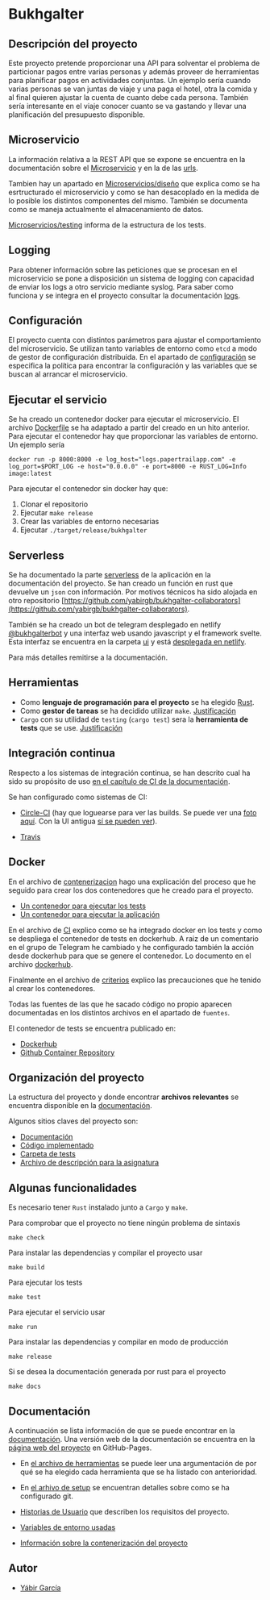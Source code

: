 # Bukhgalter

## Descripción del proyecto

Este proyecto pretende proporcionar una API para solventar el problema de
particionar pagos entre varias personas y además proveer de herramientas para
planificar pagos en actividades conjuntas. Un ejemplo sería cuando varias
personas se van juntas de viaje y una paga el hotel, otra la comida y al final
quieren ajustar la cuenta de cuanto debe cada persona. También sería interesante
en el viaje conocer cuanto se va gastando y llevar una planificación del
presupuesto disponible.

## Microservicio

La información relativa a la REST API que se expone se encuentra en la
documentación sobre el [Microservicio](docs/microservicio.md) y en la de las
[urls](docs/URLS.md).

Tambien hay un apartado en [Microservicios/diseño](docs/microservicio.md#diseño)
que explica como se ha esrtructurado el microservicio y como se han desacoplado
en la medida de lo posible los distintos componentes del mismo. También se
documenta como se maneja actualmente el almacenamiento de datos.

[Microservicios/testing](docs/microservicio.md#testing) informa de la estructura
de los tests.

## Logging

Para obtener información sobre las peticiones que se procesan en el
microservicio se pone a disposición un sistema de logging con capacidad de
enviar los logs a otro servicio mediante syslog. Para saber como funciona 
y se integra en el proyecto consultar la documentación [logs](docs/logs.md).

## Configuración

El proyecto cuenta con distintos parámetros para ajustar el comportamiento del
microservicio. Se utilizan tanto variables de entorno como `etcd` a modo de
gestor de configuración distribuida. En el apartado de
[configuración](docs/configuracion_distribuida.md) se especifica la política
para encontrar la configuración y las variables que se buscan al arrancar el
microservicio.

## Ejecutar el servicio

Se ha creado un contenedor docker para ejecutar el microservicio. El archivo
[Dockerfile](https://github.com/yabirgb/bukhgalter/blob/master/dockerfiles/debian/Dockerfile)
se ha adaptado a partir del creado en un hito anterior. Para ejecutar el contenedor hay que proporcionar las variables de entorno. Un ejemplo sería

    docker run -p 8000:8000 -e log_host="logs.papertrailapp.com" -e log_port=$PORT_LOG -e host="0.0.0.0" -e port=8000 -e RUST_LOG=Info image:latest

Para ejecutar el contenedor sin docker hay que:

1. Clonar el repositorio
2. Ejecutar `make release`
3. Crear las variables de entorno necesarias
4. Ejecutar `./target/release/bukhgalter`

## Serverless

Se ha documentado la parte [serverless](docs/serverless.md) de la aplicación en
la documentación  del proyecto. Se han creado un función en rust que devuelve un
`json` con información. Por motivos técnicos ha sido alojada en otro repositorio
[https://github.com/yabirgb/bukhgalter-collaborators](https://github.com/yabirgb/bukhgalter-collaborators).

También se ha creado un bot de telegram desplegado en netlify
[@bukhgalterbot](http://t.me/bukhgalterbot) y una interfaz web usando javascript y
el framework svelte. Esta interfaz se encuentra en la carpeta
[ui](https://github.com/yabirgb/bukhgalter/tree/master/ui) y está 
[desplegada en netlify](https://bukhgalter.netlify.app/).

Para más detalles remitirse a la documentación.

## Herramientas

- Como **lenguaje de programación para el proyecto** se ha elegido
  [Rust](https://www.rust-lang.org/).
- Como **gestor de tareas** se ha decidido utilizar `make`. [Justificación](/docs/herramientas.md)
- `Cargo` con su utilidad de `testing` (`cargo test`) sera la **herramienta de tests** que se use. [Justificación](/docs/herramientas.md)

## Integración continua

Respecto a los sistemas de integración continua, se han descrito cual ha sido su propósito
de uso [en el capítulo de CI de la documentación](docs/CI.md).

Se han configurado como sistemas de CI:

- [Circle-CI](https://app.circleci.com/pipelines/github/yabirgb/bukhgalter) (hay que loguearse para ver las builds. Se puede ver una [foto aquí](docs/images/circle_ci.png). Con la UI antigua [sí se pueden ver](https://circleci.com/gh/yabirgb/bukhgalter)).

- [Travis](https://travis-ci.com/github/yabirgb/bukhgalter/builds/)

## Docker

En el archivo de [contenerizacion](docs/contenerizacion.md) hago una explicación
del proceso que he seguido para crear los dos contenedores que he creado para el
proyecto.

- [Un contenedor para ejecutar los tests](dockerfiles/testing/slim/Dockerfile)
- [Un contenedor para ejecutar la aplicación](dockerfiles/alpine/Dockerfile)

En el archivo de [CI](docs/CI.md) explico como se ha integrado docker en los
tests y como se despliega el contenedor de tests en dockerhub. A raiz de un comentario 
en el grupo de Telegram he cambiado y he configurado también la acción desde dockerhub
para que se genere el contenedor. Lo documento en el archivo [dockerhub](docs/dockerhub.md).

Finalmente en el archivo de [criterios](docs/criterios.md) explico las
precauciones que he tenido al crear los contenedores.

Todas las fuentes de las que he sacado código no propio aparecen documentadas en los
distintos archivos en el apartado de `fuentes`.

El contenedor de tests se encuentra publicado en:

- [Dockerhub](https://hub.docker.com/repository/docker/yabirgb/bukhgalter)
- [Github Container Repository](https://github.com/users/yabirgb/packages/container/package/bukhgalter)

## Organización del proyecto

La estructura del proyecto y donde encontrar **archivos relevantes** se encuentra
disponible en la [documentación](docs/organizacion.md).

Algunos sitios claves del proyecto son:

- [Documentación](docs/)
- [Código implementado](src/)
- [Carpeta de tests](tests/)
- [Archivo de descripción para la asignatura](iv.yaml)

## Algunas funcionalidades

Es necesario tener `Rust` instalado junto a `Cargo` y `make`.

Para comprobar que el proyecto no tiene ningún problema de sintaxis

    make check

Para instalar las dependencias y compilar el proyecto usar

    make build 

Para ejecutar los tests

    make test

Para ejecutar el servicio usar

    make run

Para instalar las dependencias y compilar en modo de producción

    make release

Si se desea la documentación generada por rust para el proyecto

    make docs

## Documentación

A continuación se lista información de que se puede encontrar en la [documentación](docs).
Una versión web de la documentación se encuentra en la 
[página web del proyecto](https://yabirgb.github.io/bukhgalter/) en GitHub-Pages.

- En [el archivo de herramientas](docs/herramientas.md) se puede leer una
  argumentación de por qué se ha elegido cada herramienta que se ha listado con anterioridad.

- En [el arhivo de setup](docs/setup.md) se encuentran detalles sobre como se ha
  configurado git.

- [Historias de Usuario](docs/HU.md) que describen los requisitos del proyecto.

- [Variables de entorno usadas](docs/env.md)

- [Información sobre la contenerización del proyecto](docs/contenerizacion.md)


## Autor

- [Yábir García](https://github.com/yabirgb)
